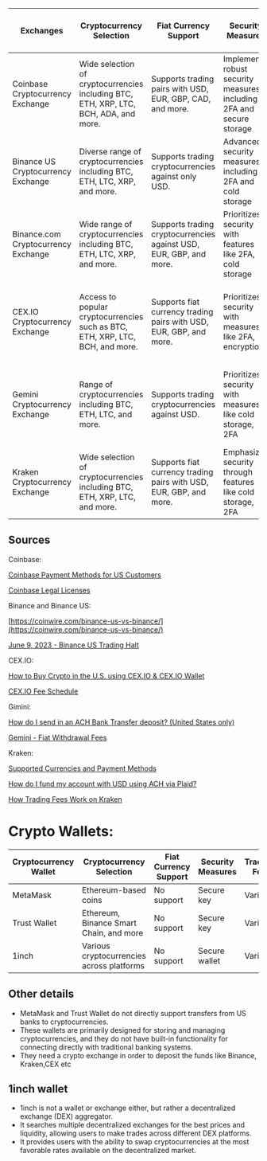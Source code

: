 | Exchanges                           | Cryptocurrency Selection                                                        | Fiat Currency Support                                                     | Security Measures                                                     | Trading Fee                                                     | Payment Methods                                                 | Star Rating out of 5   |    Website                                      |
|-------------------------------------|---------------------------------------------------------------------------------|------------------------------------------------------------------------|---------------------------------------------------------------------|-----------------------------------------------------------------|-----------------------------------------------------------------|-------------|----------------------------------------------|
| Coinbase Cryptocurrency Exchange    | Wide selection of cryptocurrencies including BTC, ETH, XRP, LTC, BCH, ADA, and more. | Supports trading pairs with USD, EUR, GBP, CAD, and more.                | Implements robust security measures including 2FA and secure storage | Trading fees vary based on trading volume and region           | Bank transfer available for US-based clients(businesses) not for customers                     | 4           | (https://www.coinbase.com/)         |
| Binance US Cryptocurrency Exchange | Diverse range of cryptocurrencies including BTC, ETH, LTC, XRP, and more.             | Supports trading cryptocurrencies against only USD.                          | Advanced security measures including 2FA and cold storage          | Trading fees based on trading volume and promotions            | Bank transfers, ACH, wire transfers, and cryptocurrency deposits are banned | 4           | (https://www.binance.us/)        |
| Binance.com Cryptocurrency Exchange | Wide range of cryptocurrencies including BTC, ETH, LTC, XRP, and more.               | Supports trading cryptocurrencies against USD, EUR, GBP, and more.    | Prioritizes security with features like 2FA, cold storage            | Trading fees based on trading volume and promotions            | Not supporting in USA  | 4.5         | (https://www.binance.com/)     |
| CEX.IO Cryptocurrency Exchange       | Access to popular cryptocurrencies such as BTC, ETH, XRP, LTC, BCH, and more.         | Supports fiat currency trading pairs with USD, EUR, GBP, and more.      | Prioritizes security with measures like 2FA, encryption              | No fees for bank transfers, other charges depend on the user's bank | Allows electronic transfers through banks to their exchange platform | 4.7         | (https://cex.io/)                     |
| Gemini Cryptocurrency Exchange       | Range of cryptocurrencies including BTC, ETH, LTC, and more.                          | Supports trading cryptocurrencies against USD.                          | Prioritizes security with measures like cold storage, 2FA            | No fees for bank transfers, other charges depend on the user's bank | Allows electronic transfers through banks to their crypto exchange platform | 4.5         | (https://gemini.com/)                 |
| Kraken Cryptocurrency Exchange       | Wide selection of cryptocurrencies including BTC, ETH, XRP, LTC, and more.           | Supports fiat currency trading pairs with USD, EUR, GBP, and more.      | Emphasizes security through features like cold storage, 2FA          | Tiered fee structure based on trading volume and trade type    | ACH deposits via Plaid, Card Payments (Visa and Mastercard), Apple Pay, and Google Pay | 4.3         | (https://www.kraken.com/)             |


## Sources
Coinbase:

[Coinbase Payment Methods for US Customers](https://help.coinbase.com/en/coinbase/getting-started/add-a-payment-method/payment-methods-for-us-customers)

[Coinbase Legal Licenses](https://www.coinbase.com/legal/licenses)

Binance and Binance US:

[https://coinwire.com/binance-us-vs-binance/](https://coinwire.com/binance-us-vs-binance/)

[June 9, 2023 - Binance US Trading Halt](https://www.nytimes.com/2023/06/09/business/binance-us-trading-halt.html#:~:text=June%209%2C%202023%20The%20American%20branch%20of%20Binance%2C,in%20response%20to%20a%20crackdown%20by%20federal%20regulators.)

CEX.IO:

[How to Buy Crypto in the U.S. using CEX.IO & CEX.IO Wallet](https://support.cex.io/en/articles/7949661-how-to-buy-crypto-in-the-u-s-using-cex-io-cex-io-wallet)


[CEX.IO Fee Schedule](https://cex.io/fee-schedule)

Gimini: 

[How do I send in an ACH Bank Transfer deposit? (United States only)](https://support.gemini.com/hc/en-us/articles/360032219551)


[Gemini - Fiat Withdrawal Fees](https://www.gemini.com/fees/transfer-fee-schedule#section-fiat-withdrawal-fees)

Kraken: 

[Supported Currencies and Payment Methods](https://support.kraken.com/hc/en-us/articles/6150929768596-Supported-currencies-and-payment-methods)

[How do I fund my account with USD using ACH via Plaid?](https://support.kraken.com/hc/en-us/articles/8795459449492-How-do-I-fund-my-account-with-USD-using-ACH-via-Plaid-)

[How Trading Fees Work on Kraken](https://support.kraken.com/hc/en-us/articles/201893638-How-trading-fees-work-on-Kraken)



# Crypto Wallets: 
| Cryptocurrency Wallet | Cryptocurrency Selection                  | Fiat Currency Support | Security Measures | Trading Fee | Payment Methods | Websites                                | Star Rating |
|-----------------------|------------------------------------------|----------------------|-------------------|--------------|-----------------|-----------------------------------------|-------------|
| MetaMask              | Ethereum-based coins                      | No support           | Secure key        | Varies       | Cryptocurrency  | [MetaMask](https://metamask.io/)         | 4.5         |
| Trust Wallet          | Ethereum, Binance Smart Chain, and more   | No support           | Secure key        | Varies       | Cryptocurrency  | [Trust Wallet](https://trustwallet.com/) | 4.5         |
| 1inch                 | Various cryptocurrencies across platforms | No support           | Secure wallet     | Varies       | Cryptocurrency  | [1inch](https://1inch.io/)               | 4.5         |


## Other details
- MetaMask and Trust Wallet do not directly support transfers from US banks to cryptocurrencies.
- These wallets are primarily designed for storing and managing cryptocurrencies, and they do not have built-in functionality for connecting directly with traditional banking systems.
- They need a crypto exchange in order to deposit the funds like Binance, Kraken,CEX etc
## 1inch wallet
- 1inch is not a wallet or exchange either, but rather a decentralized exchange (DEX) aggregator.
- It searches multiple decentralized exchanges for the best prices and liquidity, allowing users to make trades across different DEX platforms.
- It provides users with the ability to swap cryptocurrencies at the most favorable rates available on the decentralized market.
